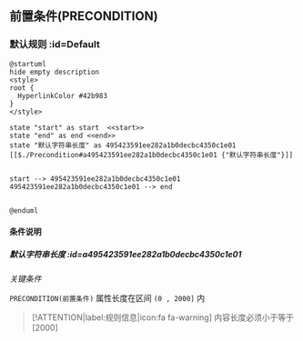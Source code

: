 ## 前置条件(PRECONDITION) <!-- {docsify-ignore-all} -->

   

### 默认规则 :id=Default

```plantuml
@startuml
hide empty description
<style>
root {
  HyperlinkColor #42b983
}
</style>

state "start" as start  <<start>>
state "end" as end <<end>>
state "默认字符串长度" as 495423591ee282a1b0decbc4350c1e01 [[$./Precondition#a495423591ee282a1b0decbc4350c1e01 {"默认字符串长度"}]]


start --> 495423591ee282a1b0decbc4350c1e01 
495423591ee282a1b0decbc4350c1e01 --> end 


@enduml
```

#### 条件说明

##### 默认字符串长度 :id=a495423591ee282a1b0decbc4350c1e01


*关键条件*


`PRECONDITION(前置条件)` 属性长度在区间 `(0 , 2000]` 内

> [!ATTENTION|label:规则信息|icon:fa fa-warning]
> 内容长度必须小于等于[2000]







